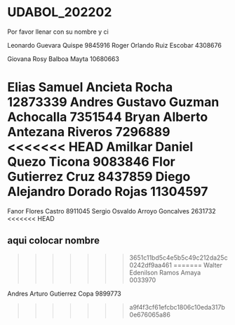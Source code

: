 # UDABOL_202202

Por favor llenar con su nombre y ci

Leonardo Guevara Quispe 9845916
Roger Orlando Ruiz Escobar 4308676

Giovana Rosy Balboa Mayta 10680663

 Elias Samuel Ancieta Rocha 12873339
Andres Gustavo Guzman Achocalla 7351544
Bryan Alberto Antezana Riveros 7296889
<<<<<<< HEAD
Amilkar Daniel Quezo Ticona 9083846
Flor Gutierrez Cruz 8437859
Diego Alejandro Dorado Rojas 11304597
=======
Fanor Flores Castro 8911045
Sergio Osvaldo Arroyo Goncalves 2631732
<<<<<<< HEAD
## aqui colocar nombre
>>>>>>> 3651c11bd5c4e5b5c49c212da25c0242df9aa461
=======
Walter Edenilson Ramos Amaya 0033970

Andres Arturo Gutierrez Copa 9899773

>>>>>>> a9f4f3cf61efcbc1806c10eda317b0e676065a86
